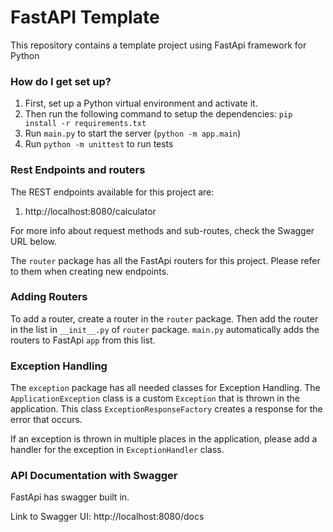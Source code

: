# FastAPI Template #

This repository contains a template project using FastApi framework for Python

### How do I get set up? ###

1. First, set up a Python virtual environment and activate it.
2. Then run the following command to setup the dependencies:
`
pip install -r requirements.txt
`
3. Run `main.py` to start the server (`python -m app.main`)
4. Run `python -m unittest` to run tests

### Rest Endpoints and routers ###
The REST endpoints available for this project are:

1. http://localhost:8080/calculator

For more info about request methods and sub-routes, check the Swagger URL below.

The `router` package has all the FastApi routers for this project. Please refer to them when creating new endpoints.

### Adding Routers
To add a router, create a router in the `router` package. Then add the router in the list in `__init__.py` of `router` package. `main.py` automatically adds the routers to FastApi `app` from this list.

### Exception Handling ###
The `exception` package has all needed classes for Exception Handling. The `ApplicationException` class is a custom `Exception` that is thrown in the application. This class `ExceptionResponseFactory` creates a response for the error that occurs. 

If an exception is thrown in multiple places in the application, please add a handler for the exception in `ExceptionHandler` class. 

### API Documentation with Swagger ###
FastApi has swagger built in.

Link to Swagger UI: http://localhost:8080/docs